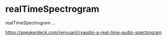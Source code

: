 realTimeSpectrogram
===================

realTimeSpectrogram ...

https://speakerdeck.com/renyuanl/ryaudio-a-real-time-audio-spectrogram

